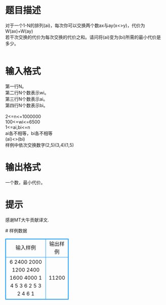 # 

 
 # 题目描述 
<p>
对于一个1-N的排列(ai)，每次你可以交换两个数ax与ay(x<>y)，代价为W(ax)+W(ay)<br>若干次交换的代价为每次交换的代价之和。请问将(ai)变为(bi)所需的最小代价是多少。<br><br></p> 

 
 # 输入格式 
<p>
第一行N。<br>第二行N个数表示wi。<br>第三行N个数表示ai。<br>第四行N个数表示bi。<br><br>2<=n<=1000000<br>100<=wi<=6500<br>1<=ai,bi<=n<br>ai各不相等，bi各不相等<br>(ai)<>(bi)<br>样例中依次交换数字(2,5)(3,4)(1,5)<br></p> 

 
 # 输出格式 
<p>
一个数，最小代价。<br></p> 

 
 # 提示 
<p>
感谢MT大牛贡献译文.</p> 
# 样例数据
<style>
        table,table tr th, table tr td { border:1px solid #0094ff; }
        table { width: 200px; min-height: 25px; line-height: 25px; text-align: center; border-collapse: collapse;}   
    </style>
<table>
	<tr>
		<td>输入样例</td>
		<td>输出样例</td>
	</tr>
<tr><td>6
2400 2000 1200 2400 1600 4000
1 4 5 3 6 2
5 3 2 4 6 1
</td><td>11200
</td></tr></table>
